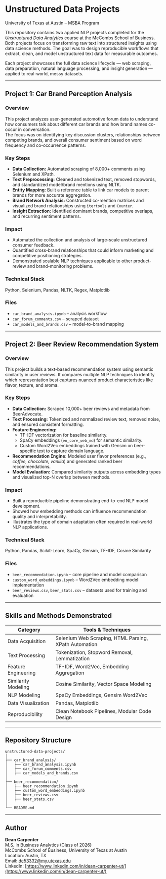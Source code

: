 # Unstructured Data Projects
University of Texas at Austin – MSBA Program

This repository contains two applied NLP projects completed for the *Unstructured Data Analytics* course at the McCombs School of Business. Both projects focus on transforming raw text into structured insights using data science methods. The goal was to design reproducible workflows that extract, clean, and model unstructured text data for measurable outcomes.

Each project showcases the full data science lifecycle — web scraping, data preparation, natural language processing, and insight generation — applied to real-world, messy datasets.

---

## Project 1: Car Brand Perception Analysis

### Overview
This project analyzes user-generated automotive forum data to understand how consumers talk about different car brands and how brand names co-occur in conversation.  
The focus was on identifying key discussion clusters, relationships between competing brands, and overall consumer sentiment based on word frequency and co-occurrence patterns.

### Key Steps
- **Data Collection:** Automated scraping of 8,000+ comments using Selenium and XPath.  
- **Text Preprocessing:** Cleaned and tokenized text, removed stopwords, and standardized model/brand mentions using NLTK.  
- **Entity Mapping:** Built a reference table to link car models to parent brands for more accurate aggregation.  
- **Brand Network Analysis:** Constructed co-mention matrices and visualized brand relationships using `itertools` and `Counter`.  
- **Insight Extraction:** Identified dominant brands, competitive overlaps, and recurring sentiment patterns.

### Impact
- Automated the collection and analysis of large-scale unstructured consumer feedback.  
- Quantified cross-brand relationships that could inform marketing and competitive positioning strategies.  
- Demonstrated scalable NLP techniques applicable to other product-review and brand-monitoring problems.

### Technical Stack
Python, Selenium, Pandas, NLTK, Regex, Matplotlib

### Files
- `car_brand_analysis.ipynb` – analysis workflow  
- `car_forum_comments.csv` – scraped dataset  
- `car_models_and_brands.csv` – model-to-brand mapping  

---

## Project 2: Beer Review Recommendation System

### Overview
This project builds a text-based recommendation system using semantic similarity in user reviews. It compares multiple NLP techniques to identify which representation best captures nuanced product characteristics like flavor, texture, and aroma.

### Key Steps
- **Data Collection:** Scraped 10,000+ beer reviews and metadata from BeerAdvocate.  
- **Text Processing:** Tokenized and normalized review text, removed noise, and ensured consistent formatting.  
- **Feature Engineering:**  
  - TF-IDF vectorization for baseline similarity.  
  - SpaCy embeddings (`en_core_web_md`) for semantic similarity.  
  - Custom Word2Vec embeddings trained with Gensim on beer-specific text to capture domain language.  
- **Recommendation Engine:** Modeled user flavor preferences (e.g., *coffee, chocolate, vanilla*) and generated ranked beer recommendations.  
- **Model Evaluation:** Compared similarity outputs across embedding types and visualized top-N overlap between methods.

### Impact
- Built a reproducible pipeline demonstrating end-to-end NLP model development.  
- Showed how embedding methods can influence recommendation quality and interpretability.  
- Illustrates the type of domain adaptation often required in real-world NLP applications.

### Technical Stack
Python, Pandas, Scikit-Learn, SpaCy, Gensim, TF-IDF, Cosine Similarity

### Files
- `beer_recommendation.ipynb` – core pipeline and model comparison  
- `custom_word_embeddings.ipynb` – Word2Vec embedding model implementation  
- `beer_reviews.csv`, `beer_stats.csv` – datasets used for training and evaluation  

---

## Skills and Methods Demonstrated

| Category | Tools & Techniques |
|-----------|-------------------|
| Data Acquisition | Selenium Web Scraping, HTML Parsing, XPath Automation |
| Text Processing | Tokenization, Stopword Removal, Lemmatization |
| Feature Engineering | TF-IDF, Word2Vec, Embedding Aggregation |
| Similarity Modeling | Cosine Similarity, Vector Space Modeling |
| NLP Modeling | SpaCy Embeddings, Gensim Word2Vec |
| Data Visualization | Pandas, Matplotlib |
| Reproducibility | Clean Notebook Pipelines, Modular Code Design |

---

## Repository Structure
```
unstructured-data-projects/
│
├── car_brand_analysis/
│   ├── car_brand_analysis.ipynb
│   ├── car_forum_comments.csv
│   ├── car_models_and_brands.csv
│
├── beer_recommendation/
│   ├── beer_recommendation.ipynb
│   ├── custom_word_embeddings.ipynb
│   ├── beer_reviews.csv
│   ├── beer_stats.csv
│
└── README.md
```

---

## Author
**Dean Carpenter**  
M.S. in Business Analytics (Class of 2026)  
McCombs School of Business, University of Texas at Austin  
Location: Austin, TX  
Email: dc53332@my.utexas.edu  
LinkedIn: [https://www.linkedin.com/in/dean-carpenter-ut/](https://www.linkedin.com/in/dean-carpenter-ut/)
